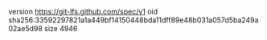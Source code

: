 version https://git-lfs.github.com/spec/v1
oid sha256:33592297821a1a449bf14150448bda11dff89e48b031a057d5ba249a02ae5d98
size 4946
